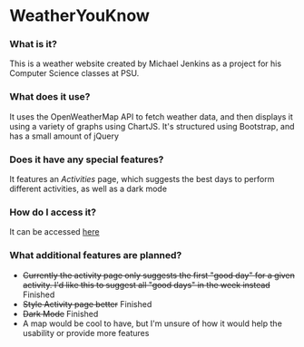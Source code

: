 # WeatherYouKnow

### What is it?
 This is a weather website created by Michael Jenkins as a project for his Computer Science classes at PSU.
### What does it use?
 It uses the OpenWeatherMap API to fetch weather data, and then displays it using a variety of graphs using ChartJS. 
 It's structured using Bootstrap, and has a small amount of jQuery 
### Does it have any special features?
 It features an *Activities* page, which suggests the best days to perform different activities, as well as a dark mode
### How do I access it?
 It can be accessed [here](https://kiptheturtlebear.github.io/index.html)
### What additional features are planned?
 - ~~Currently the activity page only suggests the first "good day" for a given activity. I'd like this to suggest all "good days" in the week instead~~ Finished
 - ~~Style Activity page better~~ Finished
 - ~~Dark Mode~~ Finished
 - A map would be cool to have, but I'm unsure of how it would help the usability or provide more features
